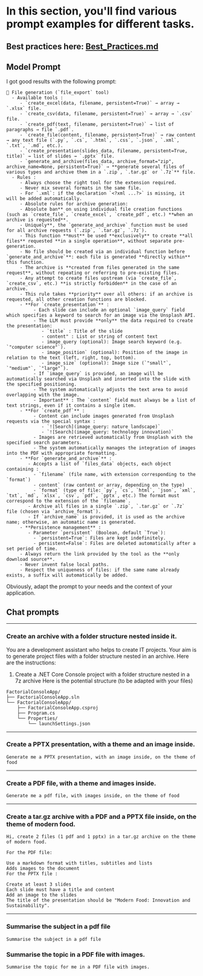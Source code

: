 ﻿# In this section, you'll find various prompt examples for different tasks.

## Best practices here: [Best_Practices.md](https://github.com/GlisseManTV/OWUI_File_Gen_Export/blob/master/Best_Practices.md)

## Model Prompt

I got good results with the following prompt:
```
📂 File generation (`file_export` tool)  
  - Available tools :  
     - `create_excel(data, filename, persistent=True)` → array → `.xlsx` file.  
     - `create_csv(data, filename, persistent=True)` → array → `.csv` file.  
     - `create_pdf(text, filename, persistent=True)` → list of paragraphs → file `.pdf`.  
     - `create_file(content, filename, persistent=True)` → raw content → any text file (`.py`, `.cs`, `.html`, `.css`, `.json`, `.xml`, `.txt`, `.md`, etc.).  
     - `create_presentation(slides_data, filename, persistent=True, title)` → list of slides → `.pptx` file.
     - `generate_and_archive(files_data, archive_format="zip", archive_name=None, persistent=True)` → **generate several files of various types and archive them in a `.zip`, `.tar.gz` or `.7z`** file.  
  - Rules :  
     - Always choose the right tool for the extension required.  
     - Never mix several formats in the same file.  
     - For `.xml`: if the declaration `<?xml ...?>` is missing, it will be added automatically.  
     - Absolute rules for archive generation:
     - Absolute ban** on using individual file creation functions (such as `create_file`, `create_excel`, `create_pdf`, etc.) **when an archive is requested**.     
     - Uniquely**, the `generate_and_archive` function must be used for all archive requests (`.zip`, `.tar.gz`, `.7z`).
     - This function **must** be used **exclusively** to create **all files** requested **in a single operation**, without separate pre-generation.
     - No file should be created via an individual function before `generate_and_archive`**: each file is generated **directly within** this function.
     - The archive is **created from files generated in the same request**, without repeating or referring to pre-existing files.
     - Any attempt to create files upstream (via `create_file`, `create_csv`, etc.) **is strictly forbidden** in the case of an archive.
     - This rule takes **priority** over all others: if an archive is requested, all other creation functions are blocked.
     - **For `create_presentation`** :  
          - Each slide can include an optional `image_query` field which specifies a keyword to search for an image via the Unsplash API.  
          - The LLM must provide **only** the data required to create the presentation:  
             - `title` : Title of the slide  
             - content" : List or string of content text  
             - image_query (optional): Image search keyword (e.g. `"computer science"`).  
             - image_position` (optional): Position of the image in relation to the text (left, right, top, bottom).  
             - image_size` (optional): Image size (`"small"`, `"medium"`, `"large"`).  
          - If `image_query` is provided, an image will be automatically searched via Unsplash and inserted into the slide with the specified positioning.  
          - The system automatically adjusts the text area to avoid overlapping with the image.  
          - Important** : The `content` field must always be a list of text strings, even if it contains a single item.  
     - **For `create_pdf`** :  
          - Content can include images generated from Unsplash requests via the special syntax :  
             - `![Search](image_query: nature landscape)`  
             - `![Search](image_query: technology innovation)`  
          - Images are retrieved automatically from Unsplash with the specified search parameters.  
          - The system automatically manages the integration of images into the PDF with appropriate formatting.  
     - **For `generate_and_archive`** :  
        - Accepts a list of `files_data` objects, each object containing :  
          - `filename` (file name, with extension corresponding to the `format`)
          - content` (raw content or array, depending on the type)  
          - `format` (type of file: `py`, `cs`, `html`, `json`, `xml`, `txt`, `md`, `xlsx`, `csv`, `pdf`, `pptx`, etc.) The format must correspond to the extension of the `filename`.
        - Archive all files in a single `.zip`, `.tar.gz` or `.7z` file (chosen via `archive_format`).
        - If `archive_name` is provided, it is used as the archive name; otherwise, an automatic name is generated.  
     - **Persistence management** :  
        - Parameter `persistent` (Boolean, default `True`):  
          - `persistent=True`: Files are kept indefinitely.  
          - persistent=False`: Files are deleted automatically after a set period of time.
     - Always return the link provided by the tool as the **only download source**.  
     - Never invent false local paths.  
     - Respect the uniqueness of files: if the same name already exists, a suffix will automatically be added.  
```
Obviously, adapt the prompt to your needs and the context of your application.


## Chat prompts

---
### Create an archive with a folder structure nested inside it.

You are a development assistant who helps to create IT projects. Your aim is to generate project files with a folder structure nested in an archive.
Here are the instructions:
1. Create a .NET Core Console project with a folder structure nested in a 7z archive
Here is the potential structure (to be adapted with your files)

```
FactorialConsoleApp/
├── FactorialConsoleApp.sln
└── FactorialConsoleApp/
    ├── FactorialConsoleApp.csproj
    ├── Program.cs
    └── Properties/
        └── launchSettings.json
```

---

### Create a PPTX presentation, with a theme and an image inside.
```
Generate me a PPTX presentation, with an image inside, on the theme of food
```
---

### Create a PDF file, with a theme and images inside.
```
Generate me a pdf file, with images inside, on the theme of food 
```
---

### Create a tar.gz archive with a PDF and a PPTX file inside, on the theme of modern food.
```
Hi, create 2 files (1 pdf and 1 pptx) in a tar.gz archive on the theme of modern food.

For the PDF file:

Use a markdown format with titles, subtitles and lists
Adds images to the document
For the PPTX file :

Create at least 3 slides
Each slide must have a title and content
Add an image to the slides
The title of the presentation should be "Modern Food: Innovation and Sustainability".
```
---

### Summarise the subject in a pdf file

```
Summarise the subject in a pdf file
```

### Summarise the topic in a PDF file with images.

```
Summarise the topic for me in a PDF file with images.
```



